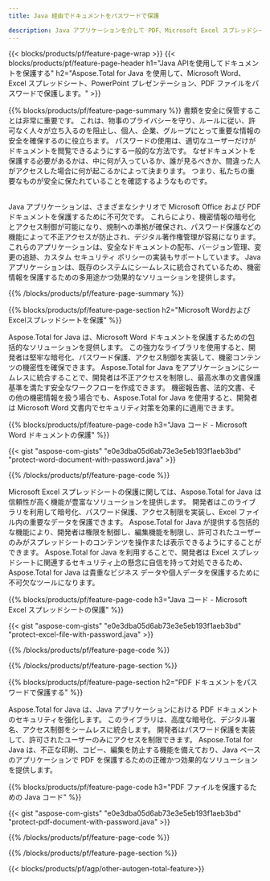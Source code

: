 ```yaml
---
title: Java 経由でドキュメントをパスワードで保護 

description: Java アプリケーションを介して PDF、Microsoft Excel スプレッドシート、PowerPoint プレゼンテーション、Word ドキュメントを保護します。パスワードを簡単に適用できます。
---
```


{{< blocks/products/pf/feature-page-wrap >}}
{{< blocks/products/pf/feature-page-header h1="Java APIを使用してドキュメントを保護する" h2="Aspose.Total for Java を使用して、Microsoft Word、Excel スプレッドシート、PowerPoint プレゼンテーション、PDF ファイルをパスワードで保護します。" >}}

{{% blocks/products/pf/feature-page-summary %}}
書類を安全に保管することは非常に重要です。 これは、物事のプライバシーを守り、ルールに従い、許可なく人々が立ち入るのを阻止し、個人、企業、グループにとって重要な情報の安全を確保するのに役立ちます。 パスワードの使用は、適切なユーザーだけがドキュメントを閲覧できるようにする一般的な方法です。 なぜドキュメントを保護する必要があるかは、中に何が入っているか、誰が見るべきか、間違った人がアクセスした場合に何が起こるかによって決まります。 つまり、私たちの重要なものが安全に保たれていることを確認するようなものです。 <br /><br />

Java アプリケーションは、さまざまなシナリオで Microsoft Office および PDF ドキュメントを保護するために不可欠です。 これらにより、機密情報の暗号化とアクセス制御が可能になり、規制への準拠が確保され、パスワード保護などの機能によって不正アクセスが防止され、デジタル著作権管理が容易になります。 これらのアプリケーションは、安全なドキュメントの配布、バージョン管理、変更の追跡、カスタム セキュリティ ポリシーの実装もサポートしています。 Java アプリケーションは、既存のシステムにシームレスに統合されているため、機密情報を保護するための多用途かつ効果的なソリューションを提供します。

{{% /blocks/products/pf/feature-page-summary  %}}


{{% blocks/products/pf/feature-page-section  h2="Microsoft WordおよびExcelスプレッドシートを保護" %}}

Aspose.Total for Java は、Microsoft Word ドキュメントを保護するための包括的なソリューションを提供します。 この強力なライブラリを使用すると、開発者は堅牢な暗号化、パスワード保護、アクセス制御を実装して、機密コンテンツの機密性を確保できます。 Aspose.Total for Java をアプリケーションにシームレスに統合することで、開発者は不正アクセスを制限し、最高水準の文書保護基準を満たす安全なワークフローを作成できます。 機密報告書、法的文書、その他の機密情報を扱う場合でも、Aspose.Total for Java を使用すると、開発者は Microsoft Word 文書内でセキュリティ対策を効果的に適用できます。 <br />

{{% blocks/products/pf/feature-page-code h3="Java コード - Microsoft Word ドキュメントの保護" %}}

{{< gist "aspose-com-gists" "e0e3dba05d6ab73e3e5eb193f1aeb3bd" "protect-word-document-with-password.java" >}}

{{% /blocks/products/pf/feature-page-code  %}}

Microsoft Excel スプレッドシートの保護に関しては、Aspose.Total for Java は信頼性が高く機能が豊富なソリューションを提供します。 開発者はこのライブラリを利用して暗号化、パスワード保護、アクセス制限を実装し、Excel ファイル内の重要なデータを保護できます。 Aspose.Total for Java が提供する包括的な機能により、開発者は権限を制御し、編集機能を制限し、許可されたユーザーのみがスプレッドシートのコンテンツを操作または表示できるようにすることができます。 Aspose.Total for Java を利用することで、開発者は Excel スプレッドシートに関連するセキュリティ上の懸念に自信を持って対処できるため、Aspose.Total for Java は貴重なビジネス データや個人データを保護するために不可欠なツールになります。

{{% blocks/products/pf/feature-page-code h3="Java コード - Microsoft Excel スプレッドシートの保護" %}}

{{< gist "aspose-com-gists" "e0e3dba05d6ab73e3e5eb193f1aeb3bd" "protect-excel-file-with-password.java" >}}

{{% /blocks/products/pf/feature-page-code  %}}

{{% /blocks/products/pf/feature-page-section %}}

{{% blocks/products/pf/feature-page-section  h2="PDF ドキュメントをパスワードで保護する" %}}

Aspose.Total for Java は、Java アプリケーションにおける PDF ドキュメントのセキュリティを強化します。 このライブラリは、高度な暗号化、デジタル署名、アクセス制御をシームレスに統合します。 開発者はパスワード保護を実装して、許可されたユーザーのみにアクセスを制限できます。 Aspose.Total for Java は、不正な印刷、コピー、編集を防止する機能を備えており、Java ベースのアプリケーションで PDF を保護するための正確かつ効果的なソリューションを提供します。 <br />

{{% blocks/products/pf/feature-page-code h3="PDF ファイルを保護するための Java コード" %}}

{{< gist "aspose-com-gists" "e0e3dba05d6ab73e3e5eb193f1aeb3bd" "protect-pdf-document-with-password.java" >}}

{{% /blocks/products/pf/feature-page-code  %}}

{{% /blocks/products/pf/feature-page-section %}}

{{< blocks/products/pf/agp/other-autogen-total-feature>}}
